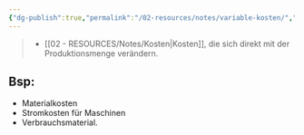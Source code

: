 ```yaml
---
{"dg-publish":true,"permalink":"/02-resources/notes/variable-kosten/","tags":["GFN/prüfungsrelevant/AP1/vorbereitung","BWL"],"noteIcon":"","updated":"2025-08-26T16:35:08.738+02:00"}
---
```


>- [[02 - RESOURCES/Notes/Kosten\|Kosten]], die sich direkt mit der Produktionsmenge verändern.


## Bsp:

- Materialkosten 
- Stromkosten für Maschinen 
- Verbrauchsmaterial.